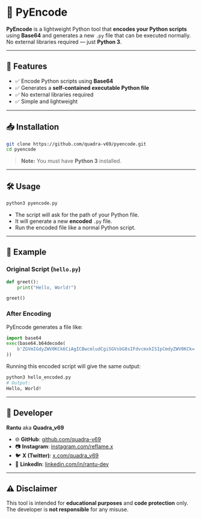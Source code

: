 

# 🔐 PyEncode

**PyEncode** is a lightweight Python tool that **encodes your Python scripts** using **Base64** and generates a new `.py` file that can be executed normally.  
No external libraries required — just **Python 3**.

---

## 🚀 Features
- ✅ Encode Python scripts using **Base64**
- ✅ Generates a **self-contained executable Python file**
- ✅ No external libraries required
- ✅ Simple and lightweight

---

## 📥 Installation

```bash
git clone https://github.com/quadra-v69/pyencode.git
cd pyencode
````

> **Note:** You must have **Python 3** installed.

---

## 🛠️ Usage

```bash
python3 pyencode.py
```

* The script will ask for the path of your Python file.
* It will generate a new **encoded** `.py` file.
* Run the encoded file like a normal Python script.

---

## 📌 Example

### Original Script (`hello.py`)

```python
def greet():
    print("Hello, World!")

greet()
```

### After Encoding

PyEncode generates a file like:

```python
import base64
exec(base64.b64decode(
    b'ZGVmIGdyZWV0KCk6CiAgICBwcmludCgiSGVsbG8sIFdvcmxkISIpCmdyZWV0KCk='
))
```

Running this encoded script will give the same output:

```bash
python3 hello_encoded.py
# Output:
Hello, World!
```

---

## 👤 Developer

**Rantu** aka **Quadra\_v69**

* 🌐 **GitHub**: [github.com/quadra-v69](https://github.com/quadra-v69)
* 📷 **Instagram**: [instagram.com/reflame.x](https://instagram.com/reflame.x)
* 🐦 **X (Twitter)**: [x.com/quadra\_v69](https://x.com/quadra_v69)
* 💼 **LinkedIn**: [linkedin.com/in/rantu-dev](https://linkedin.com/in/rantu-dev)

---

## ⚠️ Disclaimer

This tool is intended for **educational purposes** and **code protection** only.
The developer is **not responsible** for any misuse.




```
